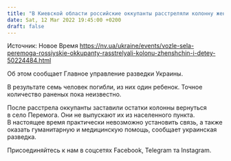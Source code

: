 ```yaml
---
title: "В Киевской области российские оккупанты расстреляли колонну женщин и детей, семеро убитых — разведка"
date: Sat, 12 Mar 2022 19:45:00 +0200
draft: false
---
```

Источник: Новое Время https://nv.ua/ukraine/events/vozle-sela-peremoga-rossiyskie-okkupanty-rasstrelyali-kolonu-zhenshchin-i-detey-50224484.html


 Об этом сообщает Главное управление разведки Украины.

В результате семь человек погибли, из них один ребенок. Точное количество раненых пока неизвестно.



После расстрела оккупанты заставили остатки колонны вернуться в село Перемога. Они не выпускают их из населенного пункта. В настоящее время практически невозможно установить связь, а также оказать гуманитарную и медицинскую помощь, сообщает украинская разведка.

Присоединяйтесь к нам в соцсетях Facebook, Telegram та Instagram.
